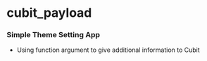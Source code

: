 # cubit_payload

### Simple Theme Setting App
- Using function argument to give additional information to Cubit
